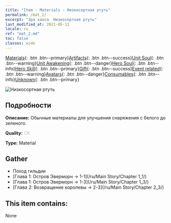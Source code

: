 ```yaml
---
title: "Item - Materials - Низкосортная ртуть"
permalink: /mat_2/
excerpt: "Эра хаоса  Низкосортная ртуть"
last_modified_at: 2021-05-11
locale: ru
ref: "mat_2.md"
toc: false
classes: wide
---
```

 [Materials](/ItemsRU/){: .btn .btn--primary}[Artifacts](/ItemsRU/Artifacts/){: .btn .btn--success}[Unit Soul](/ItemsRU/UnitSoul/){: .btn .btn--warning}[Unit Awakening](/ItemsRU/UnitAwakening/){: .btn .btn--danger}[Hero Soul](/ItemsRU/HeroSoul/){: .btn .btn--info}[Hero Skill](/ItemsRU/HeroSkill/){: .btn .btn--primary}[Gift](/ItemsRU/Gift/){: .btn .btn--success}[Event related](/ItemsRU/Events/){: .btn .btn--warning}[Avatars](/ItemsRU/Avatars/){: .btn .btn--danger}[Consumables](/ItemsRU/Consumables/){: .btn .btn--info}[Unknown](/ItemsRU/Unknown/){: .btn .btn--primary}

 ![Низкосортная ртуть](/images/t/i_cailiao_shuiyin1.png)

## Подробности
 **Описание:** Обычные материалы для улучшения снаряжения c белого до зеленого.

 **Quality:** <span style="color: #C0C0C0">OK</span>

 **Type:** Material

## Gather

*    Поход гильдии 
*    [Глава 1: Остров Эверморн -> 1-1](/ru/Main Story/Chapter 1_1/) 
*    [Глава 1: Остров Эверморн -> 1-3](/ru/Main Story/Chapter 1_3/) 
*    [Глава 2: Возвращение королевы -> 2-3](/ru/Main Story/Chapter 2_3/) 

## This item contains:

  None

